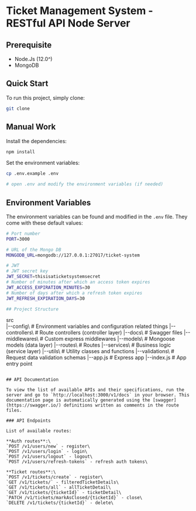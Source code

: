 # Ticket Management System - RESTful API Node Server

## Prerequisite
* Node.Js (12.0^)
* MongoDB

## Quick Start

To run this project, simply clone:

```bash
git clone 
```

## Manual Work

Install the dependencies:

```bash
npm install
```

Set the environment variables:

```bash
cp .env.example .env

# open .env and modify the environment variables (if needed)
```

## Environment Variables

The environment variables can be found and modified in the `.env` file. They come with these default values:

```bash
# Port number
PORT=3000

# URL of the Mongo DB
MONGODB_URL=mongodb://127.0.0.1:27017/ticket-system

# JWT
# JWT secret key
JWT_SECRET=thisisaticketsystemsecret
# Number of minutes after which an access token expires
JWT_ACCESS_EXPIRATION_MINUTES=30
# Number of days after which a refresh token expires
JWT_REFRESH_EXPIRATION_DAYS=30

## Project Structure

```
src\
 |--config\         # Environment variables and configuration related things
 |--controllers\    # Route controllers (controller layer)
 |--docs\           # Swagger files
 |--middlewares\    # Custom express middlewares
 |--models\         # Mongoose models (data layer)
 |--routes\         # Routes
 |--services\       # Business logic (service layer)
 |--utils\          # Utility classes and functions
 |--validations\    # Request data validation schemas
 |--app.js          # Express app
 |--index.js        # App entry point
```

## API Documentation

To view the list of available APIs and their specifications, run the server and go to `http://localhost:3000/v1/docs` in your browser. This documentation page is automatically generated using the [swagger](https://swagger.io/) definitions written as comments in the route files.

### API Endpoints

List of available routes:

**Auth routes**:\
`POST /v1/users/new` - register\
`POST /v1/users/login` - login\
`POST /v1/users/logout` - logout\
`POST /v1/users/refresh-tokens` - refresh auth tokens\

**Ticket routes**:\
`POST /v1/tickets/create` - register\
`GET /v1/tickets/` - filteredTicketDetails\
`GET /v1/tickets/all` - allTicketDetail\
`GET /v1/tickets/{ticketId}` - ticketDetail\
`PATCH /v1/tickets/markAsClosed/{ticketId}` - close\
`DELETE /v1/tickets/{ticketId}` - delete\
